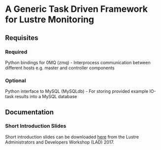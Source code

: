 # A Generic Task Driven Framework for Lustre Monitoring

## Requisites
### Required
Python bindings for 0MQ (zmq) - Interprocess communication between different hosts e.g. master and controller components
### Optional
Python interface to MySQL (MySQLdb) - For storing provided example IO-task results into a MySQL database

## Documentation
### Short Introduction Slides
Short introduction slides can be downloaded [here](https://www.eofs.eu/_media/events/lad17/05_gabriele_iannetti_task_driven_framework_for_lustre_monitoring.pdf) from the Lustre Administrators and Developers Workshop (LAD) 2017.

